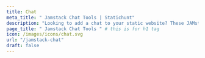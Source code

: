 ```yaml
---
title: Chat
meta_title: " Jamstack Chat Tools | Statichunt"
description: "Looking to add a chat to your static website? These JAMstack has the ideal chat solution for you"
page_title: " Jamstack Chat Tools " # this is for h1 tag
icon: /images/icons/chat.svg
url: "/jamstack-chat"
draft: false
---
```


